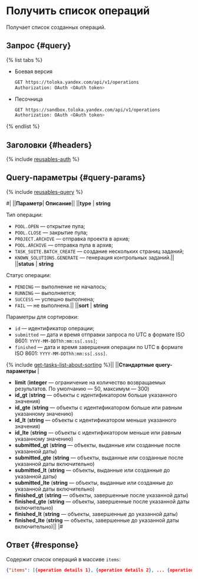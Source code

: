 # Получить список операций

Получает список созданных операций.

## Запрос {#query}

{% list tabs %}

- Боевая версия

  ```bash
  GET https://toloka.yandex.com/api/v1/operations
  Authorization: OAuth <OAuth token>
  ```

- Песочница

  ```bash
  GET https://sandbox.toloka.yandex.com/api/v1/operations
  Authorization: OAuth <OAuth token>
  ```

{% endlist %}

## Заголовки {#headers}

{% include [reusables-auth](../_includes/reusables/id-reusables/auth.md) %}


## Query-параметры {#query-params}

{% include [reusables-query](../_includes/reusables/id-reusables/query.md) %}



#|
||**Параметр**| **Описание**||
||**type** | **string**

Тип операции:
- `POOL.OPEN` — открытие пула;
- `POOL.CLOSE` — закрытие пула;
- `PROJECT.ARCHIVE` — отправка проекта в архив;
- `POOL.ARCHIVE` — отправка пула в архив;
- `TASK_SUITE.BATCH_CREATE` — создание нескольких страниц заданий;
- `KNOWN_SOLUTIONS.GENERATE` — генерация контрольных заданий.||
||**status** | **string**

Статус операции:
- `PENDING` — выполнение не началось;
- `RUNNING` — выполняется;
- `SUCCESS` — успешно выполнена;
- `FAIL` — не выполнена.||
||**sort** | **string**

Параметры для сортировки:
- `id` — идентификатор операции;
- `submitted` — дата и время отправки запроса по UTC в формате ISO 8601: `YYYY-MM-DDThh:mm:ss[.sss]`;
- `finished` — дата и время завершения операции по UTC в формате ISO 8601: `YYYY-MM-DDThh:mm:ss[.sss]`.

{% include [get-tasks-list-about-sorting](../_includes/concepts/get-tasks-list/id-get-tasks-list/about-sorting.md) %}||
||**Стандартные query-параметры** |
- **limit** (**integer** — ограничение на количество возвращаемых результатов. По умолчанию — 50, максимум — 300)
- **id_gt** (**string** — объекты с идентификатором больше указанного значения)
- **id_gte** (**string** — объекты с идентификатором больше или равным указанному значению)
- **id_lt** (**string** — объекты с идентификатором меньше указанного значения)
- **id_lte** (**string** — объекты с идентификатором меньше или равным указанному значению)
- **submitted_gt** (**string** — объекты, выданные или созданные после указанной даты)
- **submitted_gte** (**string** — объекты, выданные или созданные после указанной даты включительно)
- **submitted_lt** (**string** — объекты, выданные или созданные до указанной даты)
- **submitted_lte** (**string** — объекты, выданные или созданные до указанной даты включительно)
- **finished_gt** (**string** — объекты, завершенные после указанной даты)
- **finished_gte** (**string** — объекты, завершенные после указанной даты включительно)
- **finished_lt** (**string** — объекты, завершенные до указанной даты)
- **finished_lte** (**string** — объекты, завершенные до указанной даты включительно)||
|#


## Ответ {#response}

Содержит список операций в массиве `items`:

```json
{"items": [{operation details 1}, {operation details 2}, ... {operation details n}], "has_more": false}
```
